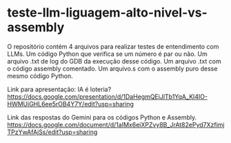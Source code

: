 # teste-llm-liguagem-alto-nivel-vs-assembly
O repositório contém 4 arquivos para realizar testes de entendimento com LLMs.
Um código Python que verifica se um número é par ou não.
Um arquivo .txt de log do GDB da execução desse código.
Um arquivo .txt com o código assembly comentado.
Um arquivo.s com o assembly puro desse mesmo código Python.


Link para apresentação: IA é loteria?
https://docs.google.com/presentation/d/1DaHegmQEjJlTb1YqA_Kl4IO-HWMUiGHL6ee5rOB4Y7Y/edit?usp=sharing

Link das respostas do Gemini para os códigos Python e Assembly.
https://docs.google.com/document/d/1aIMx6eiXPZvy8B_JrAt82ePyd7XzfimjTPzYwAfAjSs/edit?usp=sharing
